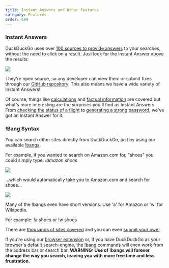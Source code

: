 ```yaml
---
title: Instant Answers and Other Features
category: Features
order: 699
---
```


<h3>Instant Answers</h3>

<p>
    DuckDuckGo uses over
    <a href="https://duck.co/ia">100 sources to provide answers</a> to your
    searches, without the need to click on a result. Just look for the Instant
    Answer above the results:
</p>

<img src="{{ site.baseurl }}/images/411bc9a9495387e1124d3721b7befe7b.png" />
<p>
    They're open source, so any developer can view them or submit fixes through our <a href="https://github.com/duckduckgo">GitHub repository</a>. This also means we have a wide variety of Instant Answers!
</p>

<p>
    Of course, things like <a href="https://duckduckgo.com/?q=2x+%2B+6+%3D+12+solve&amp;ia=calculator">calculations</a> and <a href="https://duckduckgo.com/?q=people+in+space&ia=answer">factual information</a> are covered but what's more interesting are the surprises you'll find as Instant Answers. From <a href="https://duckduckgo.com/?q=AA+102">checking the status of a flight</a> to <a href="https://duckduckgo.com/?q=password+strong+12&ia=answer">generating a strong password</a>, we've got an Instant Answer for it.
</p>

<h3>!Bang Syntax</h3>

<p>
    You can search other sites directly from DuckDuckGo, just by using our
    available <a href="https://duckduckgo.com/bang.html">!bangs</a>.
</p>

<p>
    For example, if you wanted to search on Amazon.com for, "shoes" you could
    simply type: <em>!amazon shoes</em>
</p>

<img src="{{ site.baseurl }}/images/028e3901ce00cfae77634090c4858b22.png" />
<p>
    ...which would automatically take you to Amazon.com and search for shoes...
</p>

<img src="{{ site.baseurl }}/images/ee7aeb76c38a71bc938e5ef404023ae0.png" />
<p>
    Many of the !bangs even have short versions. Use 'a' for Amazon or 'w' for
    Wikipedia.
</p>

<p>For example: !a shoes or !w shoes</p>

<p>
    There are
    <a href="https://duckduckgo.com/bang.html">thousands of sites covered</a> and
    you can even <a href="https://duckduckgo.com/newbang">submit your own!</a>
</p>

<p>
    If you're using our
    <a href="/desktop/adding-duckduckgo-to-your-browser">browser extension</a>
    or, if you have DuckDuckGo as your browser's default search-engine, the !bang
    commands will even work from the address bar or search bar.
    <strong>WARNING: Use of !bangs will forever change the way you search, leaving you
        with more free time and less frustration.
    </strong>
</p>
